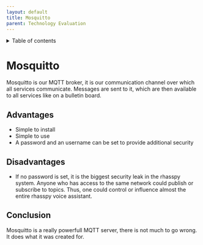 ```yaml
---
layout: default
title: Mosquitto
parent: Technology Evaluation
---
```


<details close markdown="block">
  <summary>
    Table of contents
  </summary>
  {: .text-delta }
1. TOC
{:toc}
</details>

# Mosquitto
Mosquitto is our MQTT broker, it is our communication channel over which all services communicate.
Messages are sent to it, which are then available to all services like on a bulletin board.

## Advantages
- Simple to install
- Simple to use
- A password and an username can be set to provide additional security

## Disadvantages
- If no password is set, it is the biggest security leak in the rhasspy system. 
  Anyone who has access to the same network could publish or subscribe to topics. Thus, one could control or influence almost the entire rhasspy voice assistant.

## Conclusion
Mosquitto is a really powerfull MQTT server, there is not much to go wrong. It does what it was created for.